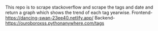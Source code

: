This repo is to scrape stackoverflow and scrape the tags and date and return a graph which shows the trend of each tag yearwise.
Frontend- https://dancing-swan-23ee40.netlify.app/
Backend- https://ouroboroxss.pythonanywhere.com/tags

